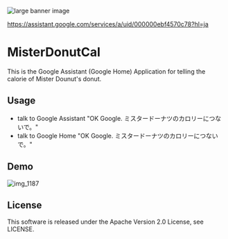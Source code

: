 ![large banner image](https://user-images.githubusercontent.com/31620041/38549773-cbb25b4c-3cef-11e8-8d25-d5e288d87163.png)

https://assistant.google.com/services/a/uid/000000ebf4570c78?hl=ja

# MisterDonutCal
This is the Google Assistant (Google Home) Application for telling the calorie of Mister Dounut's donut. 

## Usage
- talk to Google Assistant "OK Google. ミスタードーナツのカロリーにつないで。"
- talk to Google Home "OK Google. ミスタードーナツのカロリーにつないで。"

## Demo
![img_1187](https://user-images.githubusercontent.com/31620041/38550430-7dc13c6c-3cf1-11e8-8705-4cd69393ddd0.png)

## License
This software is released under the Apache Version 2.0 License, see LICENSE.

